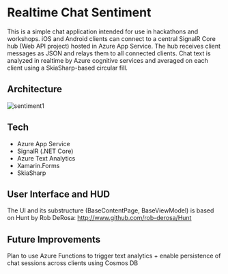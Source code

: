# Realtime Chat Sentiment
This is a simple chat application intended for use in hackathons and workshops. iOS and Android clients can connect to a central SignalR Core hub (Web API project) hosted in Azure App Service. The hub receives client messages as JSON and relays them to all connected clients. Chat text is analyzed in realtime by Azure cognitive services and averaged on each client using a SkiaSharp-based circular fill. 

## Architecture
![sentiment1](https://user-images.githubusercontent.com/780735/36743774-b4fe528a-1bb0-11e8-96f1-958a4b461801.png)

## Tech
- Azure App Service
- SignalR (.NET Core)
- Azure Text Analytics
- Xamarin.Forms
- SkiaSharp

## User Interface and HUD
The UI and its substructure (BaseContentPage, BaseViewModel) is based on Hunt by Rob DeRosa: http://www.github.com/rob-derosa/Hunt

## Future Improvements
Plan to use Azure Functions to trigger text analytics + enable persistence of chat sessions across clients using Cosmos DB

